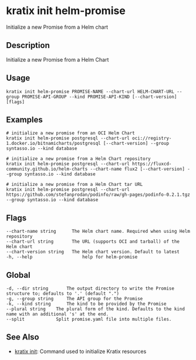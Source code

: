 # kratix init helm-promise
Initialize a new Promise from a Helm chart

## Description
Initialize a new Promise from a Helm Chart

## Usage
```
kratix init helm-promise PROMISE-NAME --chart-url HELM-CHART-URL --group PROMISE-API-GROUP --kind PROMISE-API-KIND [--chart-version] [flags]
```

## Examples
```
# initialize a new promise from an OCI Helm Chart
kratix init helm-promise postgresql --chart-url oci://registry-1.docker.io/bitnamicharts/postgresql [--chart-version] --group syntasso.io --kind database

# initialize a new promise from a Helm Chart repository
kratix init helm-promise postgresql --chart-url https://fluxcd-community.github.io/helm-charts --chart-name flux2 [--chart-version] --group syntasso.io --kind database

# initialize a new promise from a Helm Chart tar URL
kratix init helm-promise postgresql --chart-url https://github.com/stefanprodan/podinfo/raw/gh-pages/podinfo-0.2.1.tgz --group syntasso.io --kind database
```

## Flags
```
--chart-name string      The Helm chart name. Required when using Helm repository
--chart-url string       The URL (supports OCI and tarball) of the Helm chart
--chart-version string   The Helm chart version. Default to latest
-h, --help                   help for helm-promise
```

## Global
```
-d, --dir string       The output directory to write the Promise structure to; defaults to '.' (default ".")
-g, --group string     The API group for the Promise
-k, --kind string      The kind to be provided by the Promise
--plural string    The plural form of the kind. Defaults to the kind name with an additional 's' at the end.
--split            Split promise.yaml file into multiple files.
```

## See Also

* [kratix init](/main/kratix-cli/reference/kratix-init): Command used to initialize Kratix resources

